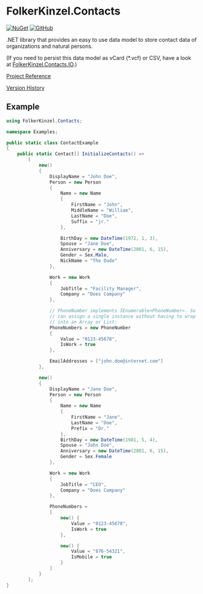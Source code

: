 # FolkerKinzel.Contacts
[![NuGet](https://img.shields.io/nuget/v/FolkerKinzel.Contacts)](https://www.nuget.org/packages/FolkerKinzel.Contacts/)
[![GitHub](https://img.shields.io/github/license/FolkerKinzel/Contacts)](https://github.com/FolkerKinzel/Contacts/blob/master/LICENSE)


.NET library that provides an easy to use data model to store contact data of organizations and natural persons.

(If you need to persist this data model as vCard (*.vcf) or CSV, have a look at [FolkerKinzel.Contacts.IO](https://github.com/FolkerKinzel/Contacts.IO).)

[Project Reference](https://folkerkinzel.github.io/Contacts/reference/)

[Version History](https://github.com/FolkerKinzel/Contacts/releases)


## Example
```csharp
using FolkerKinzel.Contacts;

namespace Examples;

public static class ContactExample
{
    public static Contact[] InitializeContacts() =>
        [
            new()
            {
                DisplayName = "John Doe",
                Person = new Person
                {
                    Name = new Name
                    {
                        FirstName = "John",
                        MiddleName = "William",
                        LastName = "Doe",
                        Suffix = "jr."
                    },

                    BirthDay = new DateTime(1972, 1, 3),
                    Spouse = "Jane Doe",
                    Anniversary = new DateTime(2001, 6, 15),
                    Gender = Sex.Male,
                    NickName = "The Dude"
                },

                Work = new Work
                {
                    JobTitle = "Facility Manager",
                    Company = "Does Company"
                },

                // PhoneNumber implements IEnumerable<PhoneNumber>. So you
                // can assign a single instance without having to wrap it 
                // into an Array or List:
                PhoneNumbers = new PhoneNumber
                {
                    Value = "0123-45678",
                    IsWork = true
                },

                EmailAddresses = ["john.doe@internet.com"]
            },

            new()
            {
                DisplayName = "Jane Doe",
                Person = new Person
                {
                    Name = new Name
                    {
                        FirstName = "Jane",
                        LastName = "Doe",
                        Prefix = "Dr."
                    },
                    BirthDay = new DateTime(1981, 5, 4),
                    Spouse = "John Doe",
                    Anniversary = new DateTime(2001, 6, 15),
                    Gender = Sex.Female
                },

                Work = new Work
                {
                    JobTitle = "CEO",
                    Company = "Does Company"
                },

                PhoneNumbers =
                [
                    new() {
                        Value = "0123-45678",
                        IsWork = true
                    },

                    new() {
                        Value = "876-54321",
                        IsMobile = true
                    }
                ]
            }
        ];
}
```
